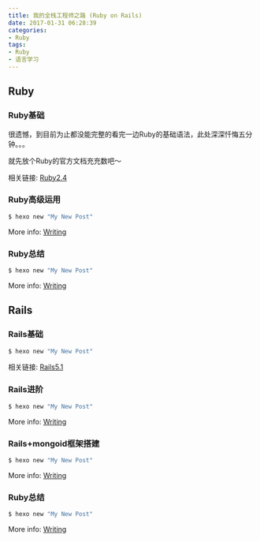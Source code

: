 ```yaml
---
title: 我的全栈工程师之路 (Ruby on Rails)
date: 2017-01-31 06:28:39
categories:
- Ruby
tags:
- Ruby
- 语言学习
---
```



## Ruby

### Ruby基础

很遗憾，到目前为止都没能完整的看完一边Ruby的基础语法，此处深深忏悔五分钟。。。

就先放个Ruby的官方文档充充数吧～

相关链接: [Ruby2.4](http://doc.rubyfans.com/ruby/v2.4/)

### Ruby高级运用

``` bash
$ hexo new "My New Post"
```

More info: [Writing](https://hexo.io/docs/writing.html)

### Ruby总结

``` bash
$ hexo new "My New Post"
```

More info: [Writing](https://hexo.io/docs/writing.html)

## Rails

### Rails基础

``` bash
$ hexo new "My New Post"
```

相关链接: [Rails5.1](http://guides.ruby-china.org/index.html)

### Rails进阶

``` bash
$ hexo new "My New Post"
```

More info: [Writing](https://hexo.io/docs/writing.html)

### Rails+mongoid框架搭建

``` bash
$ hexo new "My New Post"
```

More info: [Writing](https://hexo.io/docs/writing.html)

### Ruby总结

``` bash
$ hexo new "My New Post"
```

More info: [Writing](https://hexo.io/docs/writing.html)
